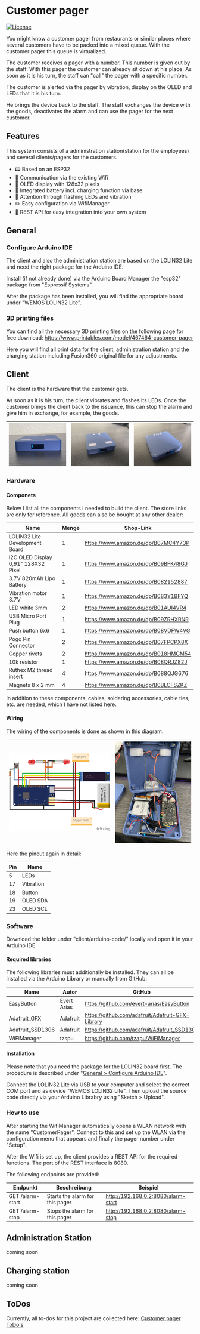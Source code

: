 # Customer pager
[![License](https://img.shields.io/badge/license-MIT%20License-blue.svg)](http://doge.mit-license.org)

You might know a customer pager from restaurants or similar places where several customers have to be packed into a mixed queue. With the customer pager this queue is virtualized.

The customer receives a pager with a number. This number is given out by the staff.
With this pager the customer can already sit down at his place. As soon as it is his turn, the staff can "call" the pager with a specific number.

The customer is alerted via the pager by vibration, display on the OLED and LEDs that it is his turn.

He brings the device back to the staff. The staff exchanges the device with the goods, deactivates the alarm and can use the pager for the next customer.

## Features

This system consists of a administration station(station for the employees) and several clients/pagers for the customers.

- :pager: Based on an ESP32
- :signal_strength: Communication via the existing Wifi
- :high_brightness: OLED display with 128x32 pixels
- :battery: Integrated battery incl. charging function via base
- :flashlight: Attention through flashing LEDs and vibration
- :pencil2: Easy configuration via WifiManager
- :satellite: REST API for easy integration into your own system

## General

### Configure Arduino IDE

The client and also the administration station are based on the LOLIN32 Lite and need the right package for the Arduino IDE.

Install (if not already done) via the Arduino Board Manager the "esp32" package from "Espressif Systems".

After the package has been installed, you will find the appropriate board under "WEMOS LOLIN32 Lite".

### 3D printing files

You can find all the necessary 3D printing files on the following page for free download:
https://www.printables.com/model/467464-customer-pager

Here you will find all print data for the client, administration station and the charging station including Fusion360 original file for any adjustments.

## Client

The client is the hardware that the customer gets. 

As soon as it is his turn, the client vibrates and flashes its LEDs.
Once the customer brings the client back to the issuance, this can stop the alarm and give him in exchange, for example, the goods.

| ![front image](https://raw.githubusercontent.com/SkHCrusher/customer-pager/main/client/images/front.jpeg) | ![top image](https://raw.githubusercontent.com/SkHCrusher/customer-pager/main/client/images/top.jpeg) | ![bottom image](https://raw.githubusercontent.com/SkHCrusher/customer-pager/main/client/images/bottom.jpeg) |
| ------------------------------------------------------------ | ------------------------------------------------------------ | ------------------------------------------------------------ |



### Hardware

#### Componets

Below I list all the components I needed to build the client. The store links are only for reference. All goods can also be bought at any other dealer:

| Name                                | Menge | Shop-Link                           |
| ----------------------------------- | ----- | ----------------------------------- |
| LOLIN32 Lite Development Board      | 1     | https://www.amazon.de/dp/B07MC4Y73P |
| I2C OLED Display 0,91" 128X32 Pixel | 1     | https://www.amazon.de/dp/B09BFK48GJ |
| 3.7V 820mAh Lipo Battery            | 1     | https://www.amazon.de/dp/B082152887 |
| Vibration motor 3.7V                | 1     | https://www.amazon.de/dp/B083Y1BFYQ |
| LED white 3mm                       | 2     | https://www.amazon.de/dp/B01AUI4VR4 |
| USB Micro Port Plug                 | 1     | https://www.amazon.de/dp/B09ZRHXRNR |
| Push button 6x6                     | 1     | https://www.amazon.de/dp/B08VDFW4VG |
| Pogo Pin Connector                  | 2     | https://www.amazon.de/dp/B07FPCPX8X |
| Copper rivets                       | 2     | https://www.amazon.de/dp/B018HMGM54 |
| 10k resistor                        | 1     | https://www.amazon.de/dp/B08QRJZ82J |
| Ruthex M2 thread insert             | 4     | https://www.amazon.de/dp/B088QJG676 |
| Magnets 8 x 2 mm                    | 4     | https://www.amazon.de/dp/B0BLCFSZKZ |

In addition to these components, cables, soldering accessories, cable ties, etc. are needed, which I have not listed here.

#### Wiring

The wiring of the components is done as shown in this diagram:

| ![wiring diagram](https://raw.githubusercontent.com/SkHCrusher/customer-pager/main/client/images/wiring.jpg) | ![front image](https://raw.githubusercontent.com/SkHCrusher/customer-pager/main/client/images/wiring_detail.jpeg) |
| ------------------------------------------------------------ | ------------------------------------------------------------ |

Here the pinout again in detail:

| Pin  | Name      |
| ---- | --------- |
| 5    | LEDs      |
| 17   | Vibration |
| 18   | Button    |
| 19   | OLED SDA  |
| 23   | OLED SCL  |

### Software

Download the folder under "client/arduino-code/" locally and open it in your Arduino IDE.

#### Required libraries

The following libraries must additionally be installed. They can all be installed via the Arduino Library or manually from GitHub:

| Name             | Autor       | GitHub                                           | Webseite                   |
| ---------------- | ----------- | ------------------------------------------------ | -------------------------- |
| EasyButton       | Evert Arias | https://github.com/evert-arias/EasyButton        | https://easybtn.earias.me/ |
| Adafruit_GFX     | Adafruit    | https://github.com/adafruit/Adafruit-GFX-Library |                            |
| Adafruit_SSD1306 | Adafruit    | https://github.com/adafruit/Adafruit_SSD1306     |                            |
| WiFiManager      | tzspu       | https://github.com/tzapu/WiFiManager             |                            |

#### Installation

Please note that you need the package for the LOLIN32 board first. The procedure is described under "[General > Configure Arduino IDE](#configure-arduino-ide)".

Connect the LOLIN32 Lite via USB to your computer and select the correct COM port and as device "WEMOS LOLIN32 Lite".
Then upload the source code directly via your Arduino Librabry using "Sketch > Upload".

### How to use

After starting the WifiManager automatically opens a WLAN network with the name "CustomerPager".
Connect to this and set up the WLAN via the configuration menu that appears and finally the pager number under "Setup".

After the Wifi is set up, the client provides a REST API for the required functions. The port of the REST interface is 8080.

The following endpoints are provided:

| Endpunkt         | Beschreibung                    | Beispiel                            |
| ---------------- | ------------------------------- | ----------------------------------- |
| GET /alarm-start | Starts the alarm for this pager | http://192.168.0.2:8080/alarm-start |
| GET /alarm-stop  | Stops the alarm for this pager  | http://192.168.0.2:8080/alarm-stop  |

## Administration Station

coming soon

## Charging station

coming soon

## ToDos

Currently, all to-dos for this project are collected here: [Customer pager ToDo's](https://github.com/users/SkHCrusher/projects/2)
